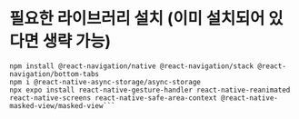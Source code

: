 
# 필요한 라이브러리 설치 (이미 설치되어 있다면 생략 가능)
```npm install firebase react-native-paper react-native-vector-icons
npm install @react-navigation/native @react-navigation/stack @react-navigation/bottom-tabs
npm i @react-native-async-storage/async-storage
npx expo install react-native-gesture-handler react-native-reanimated react-native-screens react-native-safe-area-context @react-native-masked-view/masked-view```

